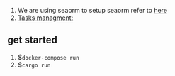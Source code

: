 1. We are using seaorm to setup seaorm refer to [here](https://www.sea-ql.org/SeaORM/docs/introduction/orm/)
2. [Tasks managment:](https://docs.google.com/spreadsheets/d/1Nf45zsqMznGK5_-4e_8YfxMAdruMSZ6TqnhQ7IiTjbc/edit#gid=0)

## get started
1. $`docker-compose run`
2. $`cargo run`
